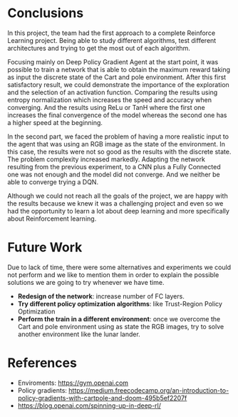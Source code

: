 # Conclusions

In this project, the team had the first approach to a complete Reinforce Learning project. Being able to study different algorithms, test different architectures and trying to get the most out of each algorithm.

Focusing mainly on Deep Policy Gradient Agent at the start point, it was possible to train a network that is able to obtain the maximum reward taking as input the discrete state of the Cart and pole environment. After this first satisfactory result, we could demonstrate the importance of the exploration and the selection of an activation function. Comparing the results using entropy normalization which increases the speed and accuracy when converging. And the results using ReLu or TanH where the first one increases the final convergence of the model whereas the second one has a higher speed at the beginning.

In the second part, we faced the problem of having a more realistic input to the agent that was using an RGB image as the state of the environment. In this case, the results were not so good as the results with the discrete state. The problem complexity increased markedly. Adapting the network resulting from the previous experiment, to a CNN plus a Fully Connected one was not enough and the model did not converge. And we neither be able to converge trying a DQN.

Although we could not reach all the goals of the project, we are happy with the results because we knew it was a challenging project and even so we had the opportunity to learn a lot about deep learning and more specifically about Reinforcement learning.

# Future Work

Due to lack of time, there were some alternatives and experiments we could not perform and we like to mention them in order to explain the possible solutions we are going to try whenever we have time.
- **Redesign of the network**: increase number of FC layers.
- **Try different policy optimization algorithms**: like Trust-Region Policy Optimization
- **Perform the train in a different environment**: once we overcome the Cart and pole environment using as state the RGB images, try to solve another environment like the lunar lander.

# References

- Enviroments: https://gym.openai.com
- Policy gradients: https://medium.freecodecamp.org/an-introduction-to-policy-gradients-with-cartpole-and-doom-495b5ef2207f
- https://blog.openai.com/spinning-up-in-deep-rl/